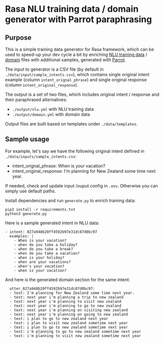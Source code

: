 # Rasa NLU training data / domain generator with Parrot paraphrasing

## Purpose

This is a simple training data generator for Rasa framework, which can be used to speed-up your dev cycle a bit by enriching [NLU training data](https://rasa.com/docs/rasa/nlu-training-data) / [domain](https://rasa.com/docs/rasa/domain) files with additional samples, generated with [Parrot](https://pythonrepo.com/repo/PrithivirajDamodaran-Parrot-python-natural-language-processing).

The input to generator is a CSV file (by default in `./data/input/sample_intents.csv`), which contains single original intent example (column `intent_orignal_phrase`) and single original response (column `intent_original_response`).

The output is a set of two files, which includes original intent / response and their paraphrased alternatives:
* `./output/nlu.yml` with NLU training data
* `./output/domain.yml` with domain data

Output files are built based on templates under `./data/templates`.

## Sample usage

For example, let's say we have the following original intent defined in `./data/inputs/sample_intents.csv`:
* intent_orignal_phrase: When is your vacation?
* intent_original_response: I'm planning for New Zealand some time next year.

If needed, check and update input /ouput config in `.env`. Otherwise you can simply use default paths.

Install dependencies and run `generate.py` to enrich training data: 
```
pip3 install -r requirements.txt
python3 generate.py
```

Here is a sample generated intent in NLU data:
```
- intent: 027a948b20ff4592b97e31dc87d0bc97
  examples: |
    - When is your vacation?
    - when do you take a holiday?
    - when do you take a break?
    - when do you take a vacation?
    - when is your holiday?
    - when are your vacations?
    - when's your vacation?
    - when is your vacation?
```

And here is the generated domain section for the same intent:
```
  utter_027a948b20ff4592b97e31dc87d0bc97:
  - text: I'm planning for New Zealand some time next year.
  - text: next year i'm planning a trip to new zealand
  - text: next year i'm planning to visit new zealand
  - text: next year i'm planning to go to new zealand
  - text: next year i'm planning on visiting new zealand
  - text: next year i'm planning on going to new zealand
  - text: i plan to go to new zealand next year
  - text: i plan to visit new zealand sometime next year
  - text: i plan to go to new zealand sometime next year
  - text: i'm planning to go to new zealand sometime next year
  - text: i'm planning to visit new zealand sometime next year
```
